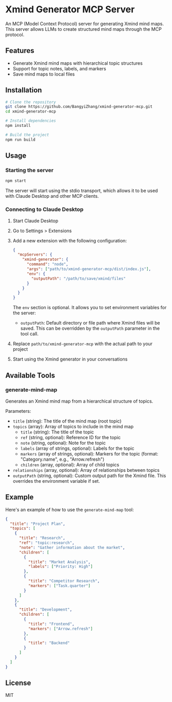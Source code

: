 # Xmind Generator MCP Server

An MCP (Model Context Protocol) server for generating Xmind mind maps. This server allows LLMs to create structured mind maps through the MCP protocol.

## Features

- Generate Xmind mind maps with hierarchical topic structures
- Support for topic notes, labels, and markers
- Save mind maps to local files

## Installation

```bash
# Clone the repository
git clone https://github.com/BangyiZhang/xmind-generator-mcp.git
cd xmind-generator-mcp

# Install dependencies
npm install

# Build the project
npm run build
```

## Usage

### Starting the server

```bash
npm start
```

The server will start using the stdio transport, which allows it to be used with Claude Desktop and other MCP clients.

### Connecting to Claude Desktop

1. Start Claude Desktop
2. Go to Settings > Extensions
3. Add a new extension with the following configuration:
   ```json
   {
     "mcpServers": {
       "xmind-generator": {
         "command": "node",
         "args": ["path/to/xmind-generator-mcp/dist/index.js"],
         "env": {
           "outputPath": "/path/to/save/xmind/files"
         }
       }
     }
   }
   ```

   The `env` section is optional. It allows you to set environment variables for the server:
   - `outputPath`: Default directory or file path where Xmind files will be saved. This can be overridden by the `outputPath` parameter in the tool call.
4. Replace `path/to/xmind-generator-mcp` with the actual path to your project
5. Start using the Xmind generator in your conversations

## Available Tools

### generate-mind-map

Generates an Xmind mind map from a hierarchical structure of topics.

Parameters:
- `title` (string): The title of the mind map (root topic)
- `topics` (array): Array of topics to include in the mind map
  - `title` (string): The title of the topic
  - `ref` (string, optional): Reference ID for the topic
  - `note` (string, optional): Note for the topic
  - `labels` (array of strings, optional): Labels for the topic
  - `markers` (array of strings, optional): Markers for the topic (format: "Category.name", e.g., "Arrow.refresh")
  - `children` (array, optional): Array of child topics
- `relationships` (array, optional): Array of relationships between topics
- `outputPath` (string, optional): Custom output path for the Xmind file. This overrides the environment variable if set.


## Example

Here's an example of how to use the `generate-mind-map` tool:

```json
{
  "title": "Project Plan",
  "topics": [
    {
      "title": "Research",
      "ref": "topic:research",
      "note": "Gather information about the market",
      "children": [
        {
          "title": "Market Analysis",
          "labels": ["Priority: High"]
        },
        {
          "title": "Competitor Research",
          "markers": ["Task.quarter"]
        }
      ]
    },
    {
      "title": "Development",
      "children": [
        {
          "title": "Frontend",
          "markers": ["Arrow.refresh"]
        },
        {
          "title": "Backend"
        }
      ]
    }
  ]
}
```

## License

MIT
